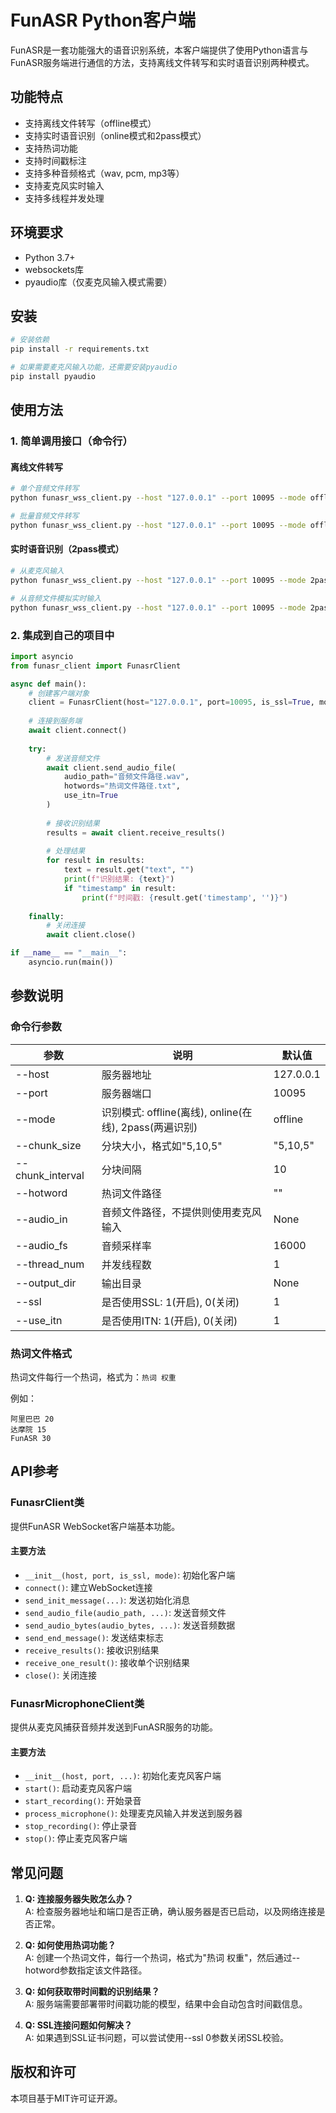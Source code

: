 # FunASR Python客户端

FunASR是一套功能强大的语音识别系统，本客户端提供了使用Python语言与FunASR服务端进行通信的方法，支持离线文件转写和实时语音识别两种模式。

## 功能特点

- 支持离线文件转写（offline模式）
- 支持实时语音识别（online模式和2pass模式）
- 支持热词功能
- 支持时间戳标注
- 支持多种音频格式（wav, pcm, mp3等）
- 支持麦克风实时输入
- 支持多线程并发处理

## 环境要求

- Python 3.7+
- websockets库
- pyaudio库（仅麦克风输入模式需要）

## 安装

```bash
# 安装依赖
pip install -r requirements.txt

# 如果需要麦克风输入功能，还需要安装pyaudio
pip install pyaudio
```

## 使用方法

### 1. 简单调用接口（命令行）

#### 离线文件转写

```bash
# 单个音频文件转写
python funasr_wss_client.py --host "127.0.0.1" --port 10095 --mode offline --audio_in "音频文件路径.wav" --output_dir "./results"

# 批量音频文件转写
python funasr_wss_client.py --host "127.0.0.1" --port 10095 --mode offline --audio_in "wav.scp" --output_dir "./results" --thread_num 4
```

#### 实时语音识别（2pass模式）

```bash
# 从麦克风输入
python funasr_wss_client.py --host "127.0.0.1" --port 10095 --mode 2pass

# 从音频文件模拟实时输入
python funasr_wss_client.py --host "127.0.0.1" --port 10095 --mode 2pass --audio_in "音频文件路径.wav"
```

### 2. 集成到自己的项目中

```python
import asyncio
from funasr_client import FunasrClient

async def main():
    # 创建客户端对象
    client = FunasrClient(host="127.0.0.1", port=10095, is_ssl=True, mode="offline")
    
    # 连接到服务端
    await client.connect()
    
    try:
        # 发送音频文件
        await client.send_audio_file(
            audio_path="音频文件路径.wav",
            hotwords="热词文件路径.txt",
            use_itn=True
        )
        
        # 接收识别结果
        results = await client.receive_results()
        
        # 处理结果
        for result in results:
            text = result.get("text", "")
            print(f"识别结果: {text}")
            if "timestamp" in result:
                print(f"时间戳: {result.get('timestamp', '')}")
                
    finally:
        # 关闭连接
        await client.close()

if __name__ == "__main__":
    asyncio.run(main())
```

## 参数说明

### 命令行参数

| 参数 | 说明 | 默认值 |
| --- | --- | --- |
| --host | 服务器地址 | 127.0.0.1 |
| --port | 服务器端口 | 10095 |
| --mode | 识别模式: offline(离线), online(在线), 2pass(两遍识别) | offline |
| --chunk_size | 分块大小，格式如"5,10,5" | "5,10,5" |
| --chunk_interval | 分块间隔 | 10 |
| --hotword | 热词文件路径 | "" |
| --audio_in | 音频文件路径，不提供则使用麦克风输入 | None |
| --audio_fs | 音频采样率 | 16000 |
| --thread_num | 并发线程数 | 1 |
| --output_dir | 输出目录 | None |
| --ssl | 是否使用SSL: 1(开启), 0(关闭) | 1 |
| --use_itn | 是否使用ITN: 1(开启), 0(关闭) | 1 |

### 热词文件格式

热词文件每行一个热词，格式为：`热词 权重`

例如：
```
阿里巴巴 20
达摩院 15
FunASR 30
```

## API参考

### FunasrClient类

提供FunASR WebSocket客户端基本功能。

#### 主要方法

- `__init__(host, port, is_ssl, mode)`: 初始化客户端
- `connect()`: 建立WebSocket连接
- `send_init_message(...)`: 发送初始化消息
- `send_audio_file(audio_path, ...)`: 发送音频文件
- `send_audio_bytes(audio_bytes, ...)`: 发送音频数据
- `send_end_message()`: 发送结束标志
- `receive_results()`: 接收识别结果
- `receive_one_result()`: 接收单个识别结果
- `close()`: 关闭连接

### FunasrMicrophoneClient类

提供从麦克风捕获音频并发送到FunASR服务的功能。

#### 主要方法

- `__init__(host, port, ...)`: 初始化麦克风客户端
- `start()`: 启动麦克风客户端
- `start_recording()`: 开始录音
- `process_microphone()`: 处理麦克风输入并发送到服务器
- `stop_recording()`: 停止录音
- `stop()`: 停止麦克风客户端

## 常见问题

1. **Q: 连接服务器失败怎么办？**  
   A: 检查服务器地址和端口是否正确，确认服务器是否已启动，以及网络连接是否正常。

2. **Q: 如何使用热词功能？**  
   A: 创建一个热词文件，每行一个热词，格式为"热词 权重"，然后通过--hotword参数指定该文件路径。

3. **Q: 如何获取带时间戳的识别结果？**  
   A: 服务端需要部署带时间戳功能的模型，结果中会自动包含时间戳信息。

4. **Q: SSL连接问题如何解决？**  
   A: 如果遇到SSL证书问题，可以尝试使用--ssl 0参数关闭SSL校验。

## 版权和许可

本项目基于MIT许可证开源。 